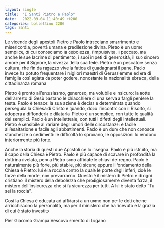 ```yaml
---
layout: single
title:  "I Santi Pietro e Paolo"
date:   2022-09-04 11:40:49 +0200
categories: bollettino 2206
tags: Santi
---
```


Le vicende degli apostoli Pietro e Paolo intrecciano smarrimento e misericordia, povertà umana e predilezione divina.
Pietro è un uomo semplice, di cui conosciamo la debolezza, l’impulsività, il peccato, ma anche le sue lacrime di pentimento, i suoi impeti di generosità, il suo sincero amore per il Signore, la vivezza della sua fede. Pietro è un pescatore senza cultura, che fin da ragazzo vive la fatica di guadagnarsi il pane. Paolo invece ha potuto frequentare i migliori maestri di Gerusalemme ed era di famiglia così agiata da poter godere, nonostante la nazionalità ebraica, della cittadinanza romana.

Pietro è pronto all’entusiasmo, generoso, ma volubile e insicuro: la notte dell’arresto di Gesù bastano le chiacchiere di una serva a fargli perdere la testa. Paolo è tenace: la sua azione è decisa e determinata quando perseguita la Chiesa di Cristo e quando, dopo l’incontro con il Risorto, si adopera a diffonderla e dilatarla. Pietro è un semplice, con tutte le qualità dei semplici. Paolo è un intellettuale, con tutti i difetti degli intellettuali. Pietro è sensibile al variare degli umori delle circostanze: è facile all’esaltazione e facile agli abbattimenti. Paolo è un duro che non conosce stanchezze o cedimenti: le difficoltà lo spronano, le opposizioni lo rendono interiormente più forte. 


Anche la storia di questi due Apostoli ce lo insegna. Paolo è più istruito, ma il capo della Chiesa è Pietro. Paolo è più capace di scavare in profondità la dottrina rivelata, però a Pietro sono affidate le chiavi del regno. Paolo è naturalmente più forte, più stabile, più sicuro; eppure il fondamento della Chiesa è Pietro: lui è la roccia contro la quale le porte degli inferi, cioè le forze della morte, non prevarranno. Questo è il mistero di Pietro e di ogni cristiano: il mistero della debolezza che prodigiosamente diventa forza, il mistero dell’insicurezza che si fa sicurezza per tutti. A lui è stato detto “Tu sei la roccia”. 


Così la Chiesa è educata ad affidarsi a un uomo non per le doti che ne arricchiscono la personalità, ma per il ministero che ha ricevuto e la grazia di cui è stato investito

Pier Giacomo Grampa
Vescovo emerito di Lugano

